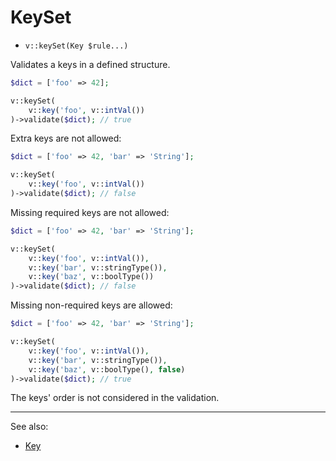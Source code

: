 # KeySet

- `v::keySet(Key $rule...)`

Validates a keys in a defined structure.

```php
$dict = ['foo' => 42];

v::keySet(
    v::key('foo', v::intVal())
)->validate($dict); // true
```

Extra keys are not allowed:
```php
$dict = ['foo' => 42, 'bar' => 'String'];

v::keySet(
    v::key('foo', v::intVal())
)->validate($dict); // false
```

Missing required keys are not allowed:
```php
$dict = ['foo' => 42, 'bar' => 'String'];

v::keySet(
    v::key('foo', v::intVal()),
    v::key('bar', v::stringType()),
    v::key('baz', v::boolType())
)->validate($dict); // false
```

Missing non-required keys are allowed:
```php
$dict = ['foo' => 42, 'bar' => 'String'];

v::keySet(
    v::key('foo', v::intVal()),
    v::key('bar', v::stringType()),
    v::key('baz', v::boolType(), false)
)->validate($dict); // true
```

The keys' order is not considered in the validation.

***
See also:

  * [Key](Key.md)
